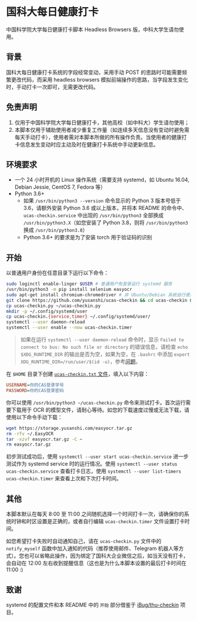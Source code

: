 # 国科大每日健康打卡

中国科学院大学每日健康打卡脚本 Headless Browsers 版，中科大学生请勿使用。

## 背景

国科大每日健康打卡系统的字段经常变动，采用手动 POST 的思路时可能需要频繁更改代码，而采用 headless browsers 模拟前端操作的思路，当字段发生变化时，手动打卡一次即可，无需更改代码。

## 免责声明

1. 仅用于中国科学院大学每日健康打卡，其他高校（如中科大）学生请勿使用；
2. 本脚本仅用于辅助使用者减少重复工作量（如连续多天信息没有变动时避免需每天手动打卡），使用者需对本脚本所做的所有操作负责。当使用者的健康打卡信息发生变动时应主动及时在健康打卡系统中手动更新信息。

## 环境要求

- 一个 24 小时开机的 Linux 操作系统（需要支持 systemd，如 Ubuntu 16.04, Debian Jessie, CentOS 7, Fedora 等）
- Python 3.6+
  - 如果 `/usr/bin/python3 --version` 命令显示的 Python 3 版本号低于 3.6，请额外安装 Python 3.6 或以上版本，并将本 README 的命令中、 `ucas-checkin.service` 中出现的 `/usr/bin/python3` 全部换成 `/usr/bin/python3.X`（如您安装了 Python 3.8，则将 `/usr/bin/python3` 换成 `/usr/bin/python3.8`）
  - Python 3.6+ 的要求是为了安装 torch 用于验证码的识别

## 开始

以普通用户身份在任意目录下运行以下命令：

```bash
sudo loginctl enable-linger $USER # 普通用户免登录运行 systemd 服务
/usr/bin/python3 -m pip install selenium easyocr
sudo apt-get install chromium-chromedriver # 非 Ubuntu/Debian 系统自行使用合适的包管理器安装
git clone https://github.com/yusanshi/ucas-checkin && cd ucas-checkin && git checkout main
cp ucas-checkin.py ~/ucas-checkin.py
mkdir -p ~/.config/systemd/user
cp ucas-checkin.{service,timer} ~/.config/systemd/user/
systemctl --user daemon-reload
systemctl --user enable --now ucas-checkin.timer
```

> 如果在运行 `systemctl --user daemon-reload` 命令时，显示 `Failed to connect to bus: No such file or directory` 的错误信息，请检查 `echo $XDG_RUNTIME_DIR` 的输出是否为空，如果为空，在 `.bashrc` 中添加 `export XDG_RUNTIME_DIR=/run/user/$(id -u)`，参考[问题](https://serverfault.com/questions/936985/cannot-use-systemctl-user-due-to-failed-to-get-d-bus-connection-permission)。


在 `$HOME` 目录下创建 [`ucas-checkin.txt` 文件](ucas-checkin.example.txt)，填入以下内容：

```ini
USERNAME=你的CAS登录学号
PASSWORD=你的CAS登录密码
```

你可以使用 `/usr/bin/python3 ~/ucas-checkin.py` 命令来测试打卡。首次运行需要下载用于 OCR 的模型文件，请耐心等待。如您的下载速度过慢或无法下载，请使用以下命令手动下载：
```bash
wget https://storage.yusanshi.com/easyocr.tar.gz
rm -rfv ~/.EasyOCR
tar -xzvf easyocr.tar.gz -C ~
rm easyocr.tar.gz
```
初步测试成功后，使用 `systemctl --user start ucas-checkin.service` 进一步测试作为 systemd service 时的运行情况。使用 `systemctl --user status ucas-checkin.service` 查看打卡日志，使用 `systemctl --user list-timers ucas-checkin.timer`  来查看上次和下次打卡时间。

## 其他

本脚本默认在每天 8:00 至 11:00 之间随机选择一个时间打卡一次，请确保你的系统时钟和时区设置是正确的，或者自行编辑 `ucas-checkin.timer` 文件设置打卡时间。

如您希望打卡失败时自动通知自己，请在 `ucas-checkin.py` 文件中的 `notify_myself` 函数中加入通知的代码（推荐使用邮件、Telegram 机器人等方式）。您也可以省略此操作，因为绑定了国科大企业微信之后，如当天没有打卡，会自动在 12:00 左右收到提醒信息（这也是为什么本脚本设置的最后打卡时间在 11:00 :)


## 致谢

systemd 的配置文件和本 README 中的 `开始` 部分借鉴于 [iBug/thu-checkin](https://github.com/iBug/thu-checkin) 项目。

